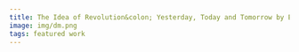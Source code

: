 ```yaml
---
title: The Idea of Revolution&colon; Yesterday, Today and Tomorrow by Étienne Balibar
image: img/dm.png
tags: featured work
---
```

